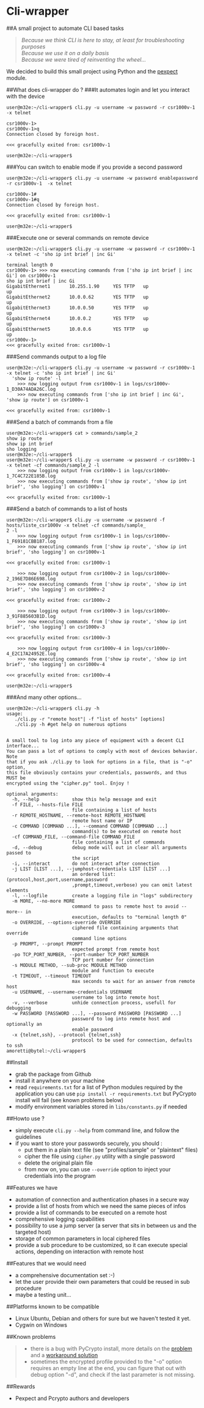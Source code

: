 # Cli-wrapper 
##A small project to automate CLI based tasks

>_Because we think CLI is here to stay, at least for troubleshooting purposes_  
>_Because we use it on a daily basis_  
>_Because we were tired of reinventing the wheel..._  

We decided to build this small project using Python and the [pexpect](https://pexpect.readthedocs.org/en/stable/) module. 

##What does cli-wrapper do ? 
###It automates login and let you interact with the device
```
user@m32e:~/cli-wrapper$ cli.py -u username -w password -r csr1000v-1  -x telnet

csr1000v-1>
csr1000v-1>q
Connection closed by foreign host.

<<< gracefully exited from: csr1000v-1

user@m32e:~/cli-wrapper$
```
###You can switch to enable mode if you provide a second password
```
user@m32e:~/cli-wrapper$ cli.py -u username -w password enablepassword -r csr1000v-1  -x telnet

csr1000v-1#
csr1000v-1#q
Connection closed by foreign host.

<<< gracefully exited from: csr1000v-1

user@m32e:~/cli-wrapper$
```
###Execute one or several commands on remote device
```
user@m32e:~/cli-wrapper$ cli.py -u username -w password -r csr1000v-1 -x telnet -c 'sho ip int brief | inc Gi'

terminal length 0
csr1000v-1>	>>> now executing commands from ['sho ip int brief | inc Gi'] on csr1000v-1
sho ip int brief | inc Gi
GigabitEthernet1       10.255.1.90     YES TFTP   up                    up
GigabitEthernet2       10.0.0.62       YES TFTP   up                    up
GigabitEthernet3       10.0.0.50       YES TFTP   up                    up
GigabitEthernet4       10.0.0.2        YES TFTP   up                    up
GigabitEthernet5       10.0.0.6        YES TFTP   up                    up
csr1000v-1>
<<< gracefully exited from: csr1000v-1
```
###Send commands output to a log file
```
user@m32e:~/cli-wrapper$ cli.py -u username -w password -r csr1000v-1 -x telnet -c 'sho ip int brief | inc Gi'
  'show ip route' -l
	>>> now logging output from csr1000v-1 in logs/csr1000v-1_D30A74ADA26C.log
	>>> now executing commands from ['sho ip int brief | inc Gi', 'show ip route'] on csr1000v-1

<<< gracefully exited from: csr1000v-1
```
###Send a batch of commands from a file
```
user@m32e:~/cli-wrapper$ cat > commands/sample_2
show ip route
show ip int brief
sho logging
user@m32e:~/cli-wrapper$
user@m32e:~/cli-wrapper$ cli.py -u username -w password -r csr1000v-1 -x telnet -cf commands/sample_2 -l
	>>> now logging output from csr1000v-1 in logs/csr1000v-1_7C4C722E185B.log
	>>> now executing commands from ['show ip route', 'show ip int brief', 'sho logging'] on csr1000v-1

<<< gracefully exited from: csr1000v-1
```
###Send a batch of commands to a list of hosts
```
user@m32e:~/cli-wrapper$ cli.py -u username -w password -f hosts/liste_csr1000v -x telnet -cf commands/sample_
2 -l
	>>> now logging output from csr1000v-1 in logs/csr1000v-1_F69181CBB187.log
	>>> now executing commands from ['show ip route', 'show ip int brief', 'sho logging'] on csr1000v-1

<<< gracefully exited from: csr1000v-1

	>>> now logging output from csr1000v-2 in logs/csr1000v-2_196E7D86E698.log
	>>> now executing commands from ['show ip route', 'show ip int brief', 'sho logging'] on csr1000v-2

<<< gracefully exited from: csr1000v-2

	>>> now logging output from csr1000v-3 in logs/csr1000v-3_91F885603B1D.log
	>>> now executing commands from ['show ip route', 'show ip int brief', 'sho logging'] on csr1000v-3

<<< gracefully exited from: csr1000v-3

	>>> now logging output from csr1000v-4 in logs/csr1000v-4_E2C17A24952E.log
	>>> now executing commands from ['show ip route', 'show ip int brief', 'sho logging'] on csr1000v-4

<<< gracefully exited from: csr1000v-4

user@m32e:~/cli-wrapper$
```
###And many other options...
```
user@m32e:~/cli-wrapper$ cli.py -h
usage:
   ./cli.py -r "remote host"| -f "list of hosts" [options]
   ./cli.py -h #get help on numerous options


A small tool to log into any piece of equipment with a decent CLI interface...
You can pass a lot of options to comply with most of devices behavior. Note
that if you ask ./cli.py to look for options in a file, that is "-o" option,
this file obviously contains your credentials, passwords, and thus MUST be
encrypted using the "cipher.py" tool. Enjoy !

optional arguments:
  -h, --help            show this help message and exit
  -f FILE, --hosts-file FILE
                        file containing a list of hosts
  -r REMOTE_HOSTNAME, --remote-host REMOTE_HOSTNAME
                        remote host name or IP
  -c COMMAND [COMMAND ...], --command COMMAND [COMMAND ...]
                        command(s) to be executed on remote host
  -cf COMMAND_FILE, --command-file COMMAND_FILE
                        file containing a list of commands
  -d, --debug           debug mode will out in clear all arguments passed to
                        the script
  -i, --interact        do not interact after connection
  -j LIST [LIST ...], --jumphost-credentials LIST [LIST ...]
                        an ordered list: (protocol,host,port,username,password
                        ,prompt,timeout,verbose) you can omit latest elements
  -l, --logfile         create a logging file in "logs" subdirectory
  -m MORE, --no-more MORE
                        command to pass to remote host to avoid --more-- in
                        execution, defaults to "terminal length 0"
  -o OVERRIDE, --options-override OVERRIDE
                        ciphered file containing arguments that override
                        command line options
  -p PROMPT, --prompt PROMPT
                        expected prompt from remote host
  -po TCP_PORT_NUMBER, --port-number TCP_PORT_NUMBER
                        TCP port number for connection
  -s MODULE METHOD, --sub-proc MODULE METHOD
                        module and function to execute
  -t TIMEOUT, --timeout TIMEOUT
                        max seconds to wait for an answer from remote host
  -u USERNAME, --username-credentials USERNAME
                        username to log into remote host
  -v, --verbose         unhide connection process, usefull for debugging
  -w PASSWORD [PASSWORD ...], --password PASSWORD [PASSWORD ...]
                        password to log into remote host and optionally an
                        enable password
  -x {telnet,ssh}, --protocol {telnet,ssh}
                        protocol to be used for connection, defaults to ssh
amoretti@bytel:~/cli-wrapper$
```

##Install
- grab the package from Github
- install it anywhere on your machine
- read `requirements.txt` for a list of Python modules required by the application
  you can use `pip install -r requirements.txt` but PyCrypto install will fail (see known problems below)
- modify environment variables stored in `libs/constants.py` if needed

##Howto use ?
- simply execute `cli.py --help` from command line, and follow the guidelines
- if you want to store your passwords securely, you should : 
  - put them in a plain text file (see "profiles/sample" or "plaintext" files)
  - cipher the file using `cipher.py` utility with a single password
  - delete the original plain file
  - from now on, you can use `--override` option to inject your credentials into the program

##Features we have
- automation of connection and authentication phases in a secure way
- provide a list of hosts from which we need the same pieces of infos
- provide a list of commands to be executed on a remote host
- comprehensive logging capabilities
- possibility to use a jump server (a server that sits in between us and the targeted host)
- storage of common parameters in local ciphered files
- provide a sub procedure to be customized, so it can execute special actions, depending on interaction with remote host 

##Features that we would need
- a comprehensive documentation set :-)
- let the user provide their own parameters that could be reused in sub procedure
- maybe a testing unit...

##Platforms known to be compatible
- Linux Ubuntu, Debian and others for sure but we haven't tested it yet. 
- Cygwin on Windows

##Known problems
>- there is a bug with PyCrypto install, more details on the [problem](https://github.com/dlitz/pycrypto/issues/108) and a [workaround solution](https://github.com/tootedom/related/blob/master/provisioning/ansible-playground/README.md)
>- sometimes the encrypted profile provided to the "-o" option requires an empty line at the end, 
>  you can figure that out with debug option "-d", and check if the last parameter is not missing.  

##Rewards
- Pexpect and Pcrypto authors and developers
